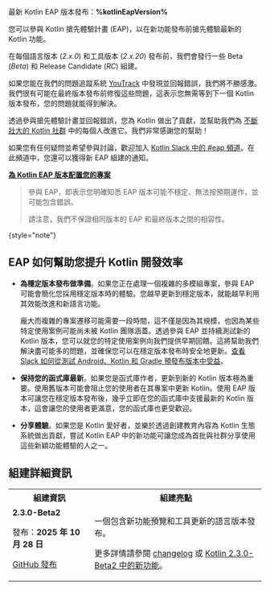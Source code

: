 [//]: # (title: 參與 Kotlin 搶先體驗計畫)

<tldr>
    <p>最新 Kotlin EAP 版本發布：<strong>%kotlinEapVersion%</strong></p>
</tldr>

您可以參與 Kotlin 搶先體驗計畫 (EAP)，以在新功能發布前搶先體驗最新的 Kotlin 功能。

在每個語言版本 (_2.x.0_) 和工具版本 (_2.x.20_) 發布前，我們會發行一些 Beta (_Beta_) 和 Release Candidate (_RC_) 組建。

如果您能在我們的問題追蹤系統 [YouTrack](https://kotl.in/issue) 中發現並回報錯誤，我們將不勝感激。我們很有可能在最終版本發布前修復這些問題，這表示您無需等到下一個 Kotlin 版本發布，您的問題就能得到解決。

透過參與搶先體驗計畫並回報錯誤，您為 Kotlin 做出了貢獻，並幫助我們為 [不斷壯大的 Kotlin 社群](https://kotlinlang.org/community/) 中的每個人改進它。我們非常感謝您的幫助！

如果您有任何疑問並希望參與討論，歡迎加入 [Kotlin Slack 中的 #eap 頻道](https://app.slack.com/client/T09229ZC6/C0KLZSCHF)。在此頻道中，您還可以獲得新 EAP 組建的通知。

**[為 Kotlin EAP 版本配置您的專案](configure-build-for-eap.md)**

> 參與 EAP，即表示您明確知悉 EAP 版本可能不穩定、無法按預期運作，並可能包含錯誤。
>
> 請注意，我們不保證相同版本的 EAP 和最終版本之間的相容性。
>
{style="note"}

## EAP 如何幫助您提升 Kotlin 開發效率

*   **為穩定版本發布做準備**。如果您正在處理一個複雜的多模組專案，參與 EAP 可能會簡化您採用穩定版本時的體驗。您越早更新到穩定版本，就能越早利用其效能改進和新語言功能。

    龐大而複雜的專案遷移可能需要一段時間，這不僅是因為其規模，也因為某些特定使用案例可能尚未被 Kotlin 團隊涵蓋。透過參與 EAP 並持續測試新的 Kotlin 版本，您可以就您的特定使用案例向我們提供早期回饋。這將幫助我們解決盡可能多的問題，並確保您可以在穩定版本發布時安全地更新。[查看 Slack 如何從測試 Android、Kotlin 和 Gradle 預發布版本中受益](https://slack.engineering/shadow-jobs/)。
*   **保持您的函式庫最新**。如果您是函式庫作者，更新到新的 Kotlin 版本極為重要。使用舊版本可能會阻止您的使用者在其專案中更新 Kotlin。使用 EAP 版本可讓您在穩定版本發布後，幾乎立即在您的函式庫中支援最新的 Kotlin 版本，這會讓您的使用者更滿意，您的函式庫也更受歡迎。
*   **分享體驗**。如果您是 Kotlin 愛好者，並樂於透過創建教育內容為 Kotlin 生態系統做出貢獻，嘗試 Kotlin EAP 中的新功能可讓您成為首批與社群分享使用這些新穎功能體驗的人之一。

## 組建詳細資訊

<!-- _目前沒有可用的預覽版本。_ -->

<table>
    <tr>
        <th>組建資訊</th>
        <th>組建亮點</th>
    </tr>
    <tr>
        <td><strong>2.3.0-Beta2</strong>
            <p>發布：<strong>2025 年 10 月 28 日</strong></p>
            <p><a href="https://github.com/JetBrains/kotlin/releases/tag/v2.3.0-Beta2" target="_blank">GitHub 發布</a></p>
        </td>
        <td>
            <p>一個包含新功能預覽和工具更新的語言版本發布。</p>
            <p>更多詳情請參閱 <a href="https://github.com/JetBrains/kotlin/releases/tag/v2.3.0-Beta2">changelog</a> 或 <a href="whatsnew-eap.md">Kotlin 2.3.0-Beta2 中的新功能</a>。</p>
        </td>
    </tr>
</table>